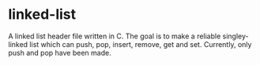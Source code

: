 # linked-list
A linked list header file written in C.
The goal is to make a reliable singley-linked list which can push, pop, insert, remove, get and set.
Currently, only push and pop have been made.
